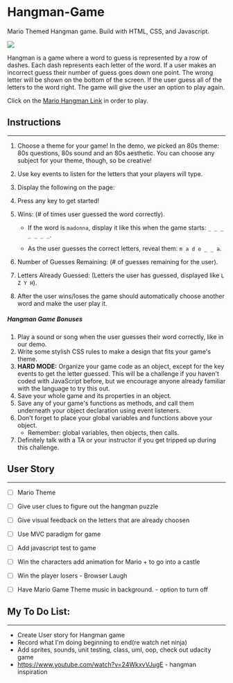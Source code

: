 # Hangman-Game

Mario Themed Hangman game. Build with HTML, CSS, and Javascript.

![](https://media.tenor.com/images/97872918807392449bb7acde89feb39e/tenor.gif)

Hangman is a game where a word to guess is represented by a row of dashes. Each dash represents each letter of the word. If a user
makes an incorrect guess their number of guess goes down one point. The wrong letter will be shown on the bottom of the screen. If the user guess all of the letters to the word right. The game will give the user an option to play again.

Click on the [Mario Hangman Link](https://zaynaib.github.io/Hangman-Game/) in order to play.

## Instructions

---

1. Choose a theme for your game! In the demo, we picked an 80s theme: 80s questions, 80s sound and an 80s aesthetic. You can choose any subject for your theme, though, so be creative!

2. Use key events to listen for the letters that your players will type.

3. Display the following on the page:

4. Press any key to get started!

5. Wins: (# of times user guessed the word correctly).

    - If the word is `madonna`, display it like this when the game starts: `_ _ _ _ _ _ _`.

    - As the user guesses the correct letters, reveal them: `m a d o _ _ a`.

6. Number of Guesses Remaining: (# of guesses remaining for the user).

7. Letters Already Guessed: (Letters the user has guessed, displayed like `L Z Y H`).

8. After the user wins/loses the game should automatically choose another word and make the user play it.

##### Hangman Game Bonuses

1. Play a sound or song when the user guesses their word correctly, like in our demo.
2. Write some stylish CSS rules to make a design that fits your game's theme.
3. **HARD MODE:** Organize your game code as an object, except for the key events to get the letter guessed. This will be a challenge if you haven't coded with JavaScript before, but we encourage anyone already familiar with the language to try this out.
4. Save your whole game and its properties in an object.
5. Save any of your game's functions as methods, and call them underneath your object declaration using event listeners.
6. Don't forget to place your global variables and functions above your object.
    - Remember: global variables, then objects, then calls.
7. Definitely talk with a TA or your instructor if you get tripped up during this challenge.

## User Story
---

- [ ] Mario Theme
- [ ] Give user clues to figure out the hangman puzzle
- [ ] Give visual feedback on the letters that are already choosen
- [ ] Use MVC paradigm for game
- [ ] Add javascript test to game
- [ ] Win the characters add animation for Mario + to go into a castle
- [ ] Win the player losers - Browser Laugh
- [ ] Have Mario Game Theme music in background. - option to turn off


## My To Do List:
---

-   Create User story for Hangman game
-   Record what I'm doing beginning to end(re watch net ninja)
-   Add sprites, sounds, unit testing, class, uml, oop, check out udacity game
-   https://www.youtube.com/watch?v=24WkxvVJugE - hangman inspiration
